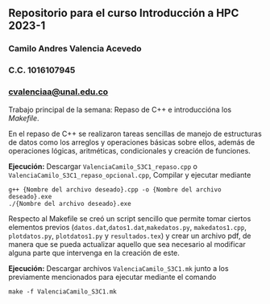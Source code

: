 ## Repositorio para el curso Introducción a HPC 2023-1
### Camilo Andres Valencia Acevedo
### C.C. 1016107945
### cvalenciaa@unal.edu.co

Trabajo principal de la semana: Repaso de C++ e introduccióna los *Makefile*.

En el repaso de C++ se realizaron tareas sencillas de manejo de estructuras de datos como los arreglos y operaciones básicas sobre ellos, además de operaciones lógicas, aritméticas, condicionales y creación de funciones.

**Ejecución:** Descargar `ValenciaCamilo_S3C1_repaso.cpp` o `ValenciaCamilo_S3C1_repaso_opcional.cpp`, Compilar y ejecutar mediante
```
g++ {Nombre del archivo deseado}.cpp -o {Nombre del archivo deseado}.exe
./{Nombre del archivo deseado}.exe
```

Respecto al Makefile se creó un script sencillo que permite tomar ciertos elementos previos (`datos.dat`,`datos1.dat`,`makedatos.py`, `makedatos1.cpp`, `plotdatos.py`, `plotdatos1.py` y `resultados.tex`) y crear un archivo pdf, de manera que se pueda actualizar aquello que sea necesario al modificar alguna parte que intervenga en la creación de este.

**Ejecución:** Descargar archivos `ValenciaCamilo_S3C1.mk` junto a los previamente mencionados para ejecutar mediante el comando

```
make -f ValenciaCamilo_S3C1.mk
```
